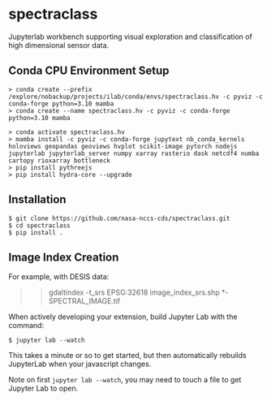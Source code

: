 spectraclass
===============================

Jupyterlab workbench supporting visual exploration and classification of high dimensional sensor data.

Conda CPU Environment Setup
---------------

    > conda create --prefix /explore/nobackup/projects/ilab/conda/envs/spectraclass.hv -c pyviz -c conda-forge python=3.10 mamba
    > conda create --name spectraclass.hv -c pyviz -c conda-forge python=3.10 mamba

    > conda activate spectraclass.hv
    > mamba install -c pyviz -c conda-forge jupytext nb_conda_kernels holoviews geopandas geoviews hvplot scikit-image pytorch nodejs jupyterlab jupyterlab_server numpy xarray rasterio dask netcdf4 numba cartopy rioxarray bottleneck  
    > pip install pythreejs
    > pip install hydra-core --upgrade

Installation
------------

    $ git clone https://github.com/nasa-nccs-cds/spectraclass.git
    $ cd spectraclass
    $ pip install .

Image Index Creation
--------------------

For example, with DESIS data:

>> gdaltindex -t_srs EPSG:32618 image_index_srs.shp *-SPECTRAL_IMAGE.tif

When actively developing your extension, build Jupyter Lab with the command:

    $ jupyter lab --watch

This takes a minute or so to get started, but then automatically rebuilds JupyterLab when your javascript changes.

Note on first `jupyter lab --watch`, you may need to touch a file to get Jupyter Lab to open.

